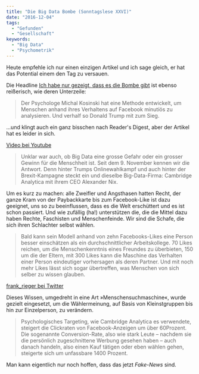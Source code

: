 ```yaml
---
title: "Die Big Data Bombe (Sonntagslese XXVI)"
date: "2016-12-04"
tags:
  - "Gefunden"
  - "Gesellschaft"
keywords:
  - "Big Data"
  - "Psychometrik"
---
```


Heute empfehle ich nur einen einzigen Artikel und ich sage gleich, er hat das Potential einem den Tag zu versauen.

Die Headline [Ich habe nur gezeigt, dass es die Bombe gibt](https://www.dasmagazin.ch/2016/12/03/ich-habe-nur-gezeigt-dass-es-die-bombe-gibt/) ist ebenso reißerisch, wie deren Unterzeile:

> Der Psychologe Michal Kosinski hat eine Methode entwickelt, um Menschen anhand ihres Verhaltens auf Facebook minutiös zu analysieren. Und verhalf so Donald Trump mit zum Sieg.

…und klingt auch ein ganz bisschen nach Reader's Digest, aber der Artikel hat es leider in sich.

<a href="https://www.youtube.com/watch?v=n8Dd5aVXLCc">Video bei Youtube</a>

> Unklar war auch, ob Big Data eine grosse Gefahr oder ein grosser Gewinn für die Menschheit ist. Seit dem 9. November kennen wir die Antwort. Denn hinter Trumps Onlinewahlkampf und auch hinter der Brexit-Kampagne steckt ein und dieselbe Big-Data-Firma: Cambridge Analytica mit ihrem CEO Alexander Nix.

Um es kurz zu machen: alle Zweifler und Angsthasen hatten Recht, der ganze Kram von der Paybackkarte bis zum Facebook-Like ist dazu geeignet, uns so zu beeinflussen, dass es die Welt erschüttert und es ist schon passiert. Und wie zufällig (ha!) unterstützen die, die die Mittel dazu haben Rechte, Faschisten und Menschenfeinde. Wir sind die Schafe, die sich ihren Schlachter selbst wählen.

> Bald kann sein Modell anhand von zehn Facebooks-Likes eine Person besser einschätzen als ein durchschnittlicher Arbeitskollege. 70 Likes reichen, um die Menschenkenntnis eines Freundes zu überbieten, 150 um die der Eltern, mit 300 Likes kann die Maschine das Verhalten einer Person eindeutiger vorhersagen als deren Partner. Und mit noch mehr Likes lässt sich sogar übertreffen, was Menschen von sich selber zu wissen glauben.

<a href="https://twitter.com/frank\_rieger/status/805155559603310592">frank\_rieger bei Twitter</a>

Dieses Wissen, umgedreht in eine Art »Menschensuchmaschine«, wurde gezielt eingesetzt, um die Wählermeinung, auf Basis von Kleinstgruppen bis hin zur Einzelperson, zu verändern.

> Psychologisches Targeting, wie Cambridge Analytica es verwendete, steigert die Clickraten von Facebook-Anzeigen um über 60Prozent. Die sogenannte Conversion-Rate, also wie stark Leute – nachdem sie die persönlich zugeschnittene Werbung gesehen haben – auch danach handeln, also einen Kauf tätigen oder eben wählen gehen, steigerte sich um unfassbare 1400 Prozent.

Man kann eigentlich nur noch hoffen, dass das jetzt _Fake-News_ sind.
